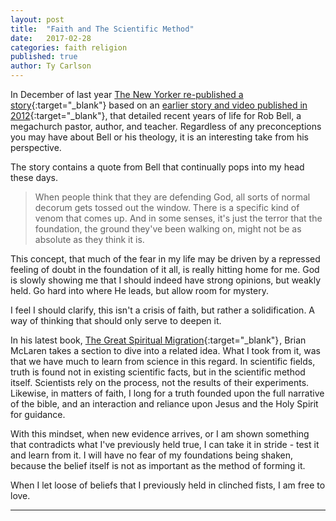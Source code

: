 ```yaml
---
layout: post
title:  "Faith and The Scientific Method"
date:   2017-02-28
categories: faith religion
published: true
author: Ty Carlson
---
```


In December of last year [The New Yorker re-published a story](http://www.newyorker.com/culture/culture-desk/a-megachurch-pastors-search-for-a-more-forgiving-faith){:target="_blank"}
based on an [earlier story and video published in 2012](http://www.newyorker.com/magazine/2012/11/26/the-hell-raiser-3){:target="_blank"},
that detailed recent years of life for Rob Bell, a megachurch pastor, author, and teacher.
Regardless of any preconceptions you may have about Bell or his theology, it is an interesting take
from his perspective.

The story contains a quote from Bell that continually pops into my head these days.

> When people think that they are defending God, all sorts of normal decorum gets tossed out the
window. There is a specific kind of venom that comes up. And in some senses, it's just the terror
that the foundation, the ground they've been walking on, might not be as absolute as they think it
is.

This concept, that much of the fear in my life may be driven by a repressed feeling of doubt in the
foundation of it all, is really hitting home for me. God is slowly showing me that I should indeed
have strong opinions, but weakly held. Go hard into where He leads, but allow room for mystery.

I feel I should clarify, this isn't a crisis of faith, but rather a solidification. A way of
thinking that should only serve to deepen it.

In his latest book, [The Great Spiritual Migration](https://www.amazon.com/gp/product/1601427913/ref=as_li_tl?ie=UTF8&camp=1789&creative=9325&creativeASIN=1601427913&linkCode=as2&tag=tywayne-20&linkId=61b7db3555c555c0ff720482f7f5ea67){:target="_blank"}<img src="//ir-na.amazon-adsystem.com/e/ir?t=tywayne-20&l=am2&o=1&a=1601427913" width="1" height="1" border="0" alt="" style="border:none !important; margin:0px !important;" />,
Brian McLaren takes a section to dive into a related idea. What I took from it, was that we have
much to learn from science in this regard. In scientific fields, truth is found not in existing
scientific facts, but in the scientific method itself. Scientists rely on the process, not the
results of their experiments. Likewise, in matters of faith, I long for a truth founded upon the
full narrative of the bible, and an interaction and reliance upon Jesus and the Holy Spirit for
guidance.

With this mindset, when new evidence arrives, or I am shown something that contradicts what I've
previously held true, I can take it in stride - test it and learn from it. I will have no fear of
my foundations being shaken, because the belief itself is not as important as the method of forming
it.

When I let loose of beliefs that I previously held in clinched fists, I am free to love.

***